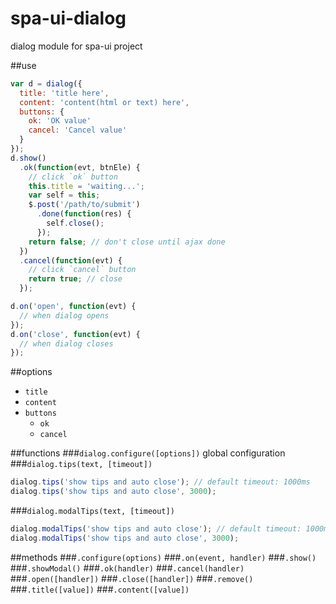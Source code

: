 # spa-ui-dialog
dialog module for spa-ui project

##use
```javascript
var d = dialog({
  title: 'title here',
  content: 'content(html or text) here',
  buttons: {
    ok: 'OK value'
    cancel: 'Cancel value'
  }
});
d.show()
  .ok(function(evt, btnEle) {
    // click `ok` button
    this.title = 'waiting...';
    var self = this;
    $.post('/path/to/submit')
      .done(function(res) {
        self.close();
      });
    return false; // don't close until ajax done
  })
  .cancel(function(evt) {
    // click `cancel` button
    return true; // close
  });

d.on('open', function(evt) {
  // when dialog opens
});
d.on('close', function(evt) {
  // when dialog closes
});
```
##options
+ `title`
+ `content`
+ `buttons`
  - `ok`
  - `cancel`

##functions
###`dialog.configure([options])`
global configuration
###`dialog.tips(text, [timeout])`
```javascript
dialog.tips('show tips and auto close'); // default timeout: 1000ms
dialog.tips('show tips and auto close', 3000);
```
###`dialog.modalTips(text, [timeout])`
```javascript
dialog.modalTips('show tips and auto close'); // default timeout: 1000ms
dialog.modalTips('show tips and auto close', 3000);
```
##methods
###`.configure(options)`
###`.on(event, handler)`
###`.show()`
###`.showModal()`
###`.ok(handler)`
###`.cancel(handler)`
###`.open([handler])`
###`.close([handler])`
###`.remove()`
###`.title([value])`
###`.content([value])`
